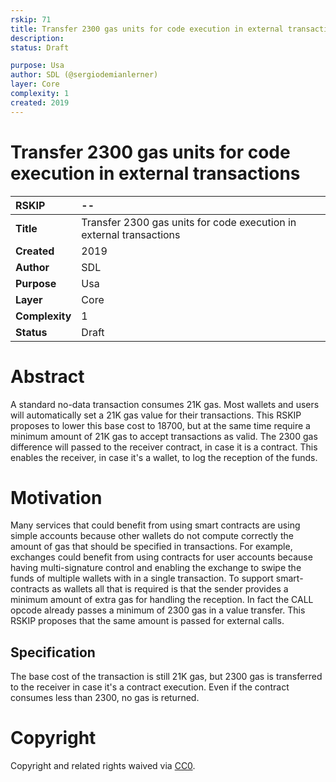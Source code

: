 ```yaml
---
rskip: 71
title: Transfer 2300 gas units for code execution in external transactions
description: 
status: Draft

purpose: Usa
author: SDL (@sergiodemianlerner)
layer: Core
complexity: 1
created: 2019
---
```

#  **Transfer 2300 gas units for code execution in external transactions**  

| RSKIP          | --                                                           |
| :------------- | :----------------------------------------------------------- |
| **Title**      | Transfer 2300 gas units for code execution in external transactions |
| **Created**    | 2019                                                         |
| **Author**     | SDL                                                          |
| **Purpose**    | Usa                                                          |
| **Layer**      | Core                                                         |
| **Complexity** | 1                                                            |
| **Status**     | Draft                                                        |

# Abstract

A standard no-data transaction consumes 21K gas. Most wallets and users will automatically set a 21K gas value for their transactions. This RSKIP proposes to lower this base cost to 18700, but at the same time require a minimum amount of 21K gas to accept transactions as valid. The 2300 gas difference will passed to the receiver contract, in case it is a contract. This enables the receiver, in case it's a wallet, to log the reception of the funds.

# Motivation

Many services that could benefit from using smart contracts  are using simple accounts because other wallets do not compute correctly the amount of gas that should be specified in transactions. For example, exchanges could benefit from using contracts for user accounts because having multi-signature control and enabling the exchange to swipe the funds of multiple wallets with in a single transaction. To support smart-contracts as wallets all that is required is that the sender provides a minimum amount of extra gas for handling the reception. In fact the CALL opcode already passes a minimum of 2300 gas in a value transfer. This RSKIP proposes that the same amount is passed for external calls.

## Specification

The base cost of the transaction is still 21K gas, but 2300 gas is transferred to the receiver in case it's a contract execution. Even if the contract consumes less than 2300, no gas is returned.




# **Copyright**

Copyright and related rights waived via [CC0](https://creativecommons.org/publicdomain/zero/1.0/).


